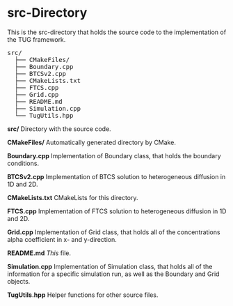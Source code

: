 <h1>src-Directory</h1>
This is the src-directory that holds the source code to the implementation of the TUG framework.

<pre>
src/  
  ├── CMakeFiles/
  ├── Boundary.cpp  
  ├── BTCSv2.cpp
  ├── CMakeLists.txt  
  ├── FTCS.cpp
  ├── Grid.cpp 
  ├── README.md
  ├── Simulation.cpp
  └── TugUtils.hpp 
</pre>

**src/** Directory with the source code.

**CMakeFiles/** Automatically generated directory by CMake.

**Boundary.cpp** Implementation of Boundary class, that holds the boundary conditions.

**BTCSv2.cpp** Implementation of BTCS solution to heterogeneous diffusion in 1D and 2D. 

**CMakeLists.txt** CMakeLists for this directory.

**FTCS.cpp** Implementation of FTCS solution to heterogeneous diffusion in 1D and 2D. 

**Grid.cpp** Implementation of Grid class, that holds all of the concentrations alpha coefficient in x- and y-direction.

**README.md** <i>This</i> file.

**Simulation.cpp** Implementation of Simulation class, that holds all of the information for a specific simulation run, as well as the Boundary and Grid objects. 

**TugUtils.hpp** Helper functions for other source files. 

